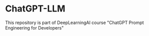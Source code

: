 # ChatGPT-LLM
This repository is part of DeepLearningAI course "ChatGPT Prompt Engineering for Developers"
